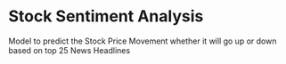 # Stock Sentiment Analysis
Model to predict the Stock Price Movement whether it will go up or down based on top 25 News Headlines
